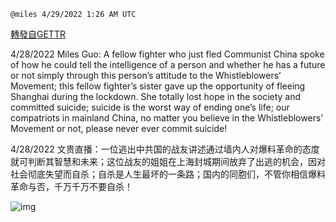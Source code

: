 
`@miles 4/29/2022 1:26 AM UTC`

[轉發自GETTR](https://gettr.com/post/p17ikam01e8)

4/28/2022 Miles Guo: A fellow fighter who just fled Communist China spoke of how he could tell the intelligence of a person and whether he has a future or not simply through this person’s attitude to the Whistleblowers’ Movement; this fellow fighter’s sister gave up the opportunity of fleeing Shanghai during the lockdown. She totally lost hope in the society and committed suicide; suicide is the worst way of ending one’s life; our compatriots in mainland China, no matter you believe in the Whistleblowers’ Movement or not, please never ever commit suicide!

4/28/2022 文贵直播：一位逃出中共国的战友讲述通过墙内人对爆料革命的态度就可判断其智慧和未来；这位战友的姐姐在上海封城期间放弃了出逃的机会，因对社会彻底失望而自杀；自杀是人生最坏的一条路；国内的同胞们，不管你相信爆料革命与否，千万千万不要自杀！


![img](https://media.gettr.com/group33/getter/2022/04/29/01/5ed10a28-7c15-1c8a-fc42-0ce026076b2c/out.jpg)
